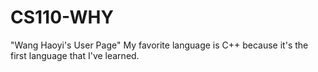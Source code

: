 # CS110-WHY
"Wang Haoyi's User Page"
My favorite language is C++ because it's the first language that I've learned.